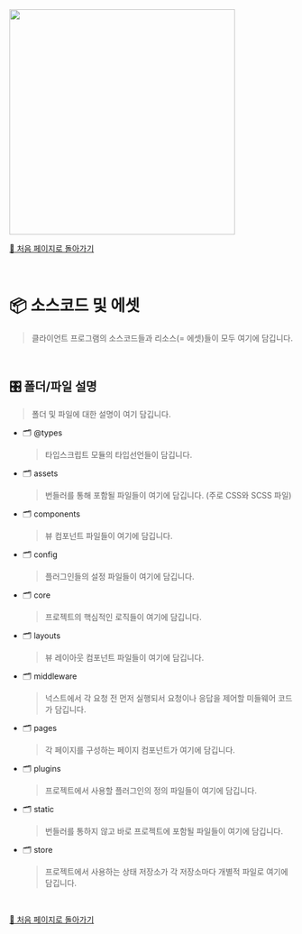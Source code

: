 <img src="https://i.imgur.com/R2wksCG.png" width="400"/>

<br/>

[🧲 처음 페이지로 돌아가기](https://github.com/AhaOfficial/nuxt-template)

<br/>

# 📦 소스코드 및 에셋

> 클라이언트 프로그램의 소스코드들과 리소스(= 에셋)들이 모두 여기에 담깁니다.

<br/>

## 🎛 폴더/파일 설명
> 폴더 및 파일에 대한 설명이 여기 담깁니다.

- 🗂 @types

  > 타입스크립트 모듈의 타입선언들이 담깁니다.
  
- 🗂 assets

  > 번들러를 통해 포함될 파일들이 여기에 담깁니다. (주로 CSS와 SCSS 파일)

- 🗂 components

  > 뷰 컴포넌트 파일들이 여기에 담깁니다.

- 🗂 config

  > 플러그인들의 설정 파일들이 여기에 담깁니다.

- 🗂 core

  > 프로젝트의 핵심적인 로직들이 여기에 담깁니다.

- 🗂 layouts

  > 뷰 레이아웃 컴포넌트 파일들이 여기에 담깁니다.

- 🗂 middleware

  > 넉스트에서 각 요청 전 먼저 실행되서 요청이나 응답을 제어할 미들웨어 코드가 담깁니다.

- 🗂 pages

  > 각 페이지를 구성하는 페이지 컴포넌트가 여기에 담깁니다.

- 🗂 plugins

  > 프로젝트에서 사용할 플러그인의 정의 파일들이 여기에 담깁니다.

- 🗂 static

  > 번들러를 통하지 않고 바로 프로젝트에 포함될 파일들이 여기에 담깁니다.

- 🗂 store

  > 프로젝트에서 사용하는 상태 저장소가 각 저장소마다 개별적 파일로 여기에 담깁니다.

<br/>

[🧲 처음 페이지로 돌아가기](https://github.com/AhaOfficial/nuxt-template)


